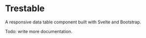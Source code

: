 # Trestable

A responsive data table component built with Svelte and Bootstrap.

Todo: write more documentation.
